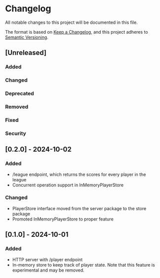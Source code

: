 # Changelog

All notable changes to this project will be documented in this file.

The format is based on [Keep a Changelog](https://keepachangelog.com/en/1.1.0/), and this project adheres to [Semantic Versioning](https://semver.org/spec/v2.0.0.html).

## [Unreleased]

### Added
### Changed
### Deprecated
### Removed
### Fixed
### Security

## [0.2.0] - 2024-10-02

### Added
- /league endpoint, which returns the scores for every player in the league
- Concurrent operation support in InMemoryPlayerStore
### Changed
- PlayerStore interface moved from the server package to the store package
- Promoted InMemoryPlayerStore to proper feature

## [0.1.0] - 2024-10-01

### Added

- HTTP server with /player endpoint
- In-memory store to keep track of player state. Note that this feature is experimental and may be removed.
